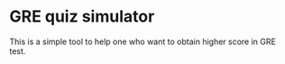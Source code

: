 # GRE quiz simulator

This is a simple tool to help one who want to obtain higher score in GRE test.
